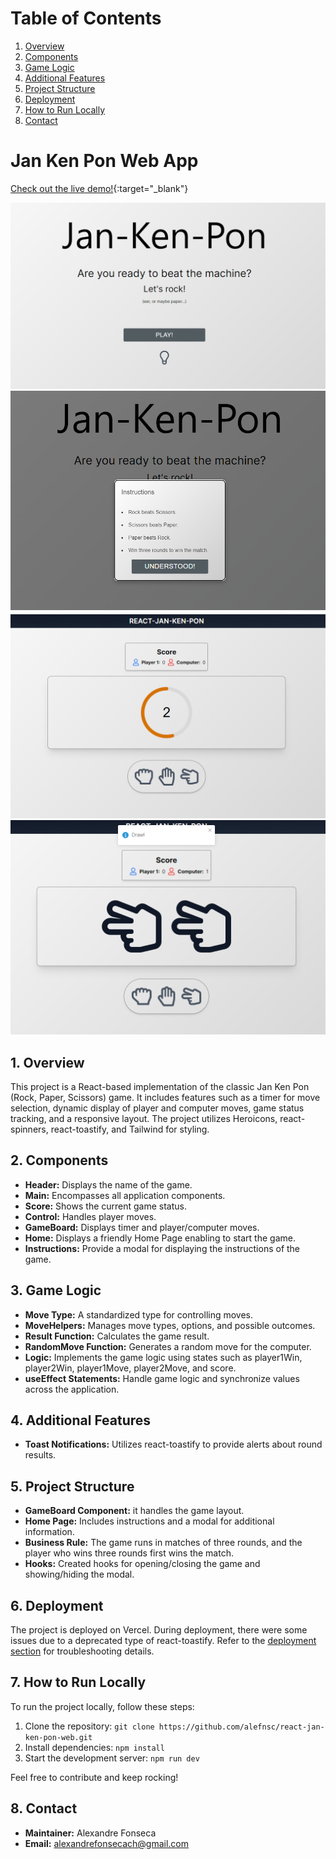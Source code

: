# Table of Contents

1. [Overview](#1-overview)
2. [Components](#2-components)
3. [Game Logic](#3-game-logic)
3. [Additional Features](#4-additional-features)
4. [Project Structure](#5-project-structure)
5. [Deployment](#6-deployment)
6. [How to Run Locally](#7-how-to-run-locally)
7. [Contact](#8-contact)

# Jan Ken Pon Web App

[Check out the live demo!](https://react-jan-ken-pon-web-afonseca.vercel.app/){:target="_blank"}

![Home Screen](/src/assets/image.png)
![Instructions Modal](/src/assets/image-1.png)
![Game Board - Timer](/src/assets/image-2.png)
![Game Board - Move](/src/assets/image-3.png)

## 1. Overview

This project is a React-based implementation of the classic Jan Ken Pon (Rock, Paper, Scissors) game. It includes features such as a timer for move selection, dynamic display of player and computer moves, game status tracking, and a responsive layout. The project utilizes Heroicons, react-spinners, react-toastify, and Tailwind for styling.

## 2. Components

- **Header:** Displays the name of the game.
- **Main:** Encompasses all application components.
- **Score:** Shows the current game status.
- **Control:** Handles player moves.
- **GameBoard:** Displays timer and player/computer moves.
- **Home:** Displays a friendly Home Page enabling to start the game.
- **Instructions:** Provide a modal for displaying the instructions of the game.

## 3. Game Logic

- **Move Type:** A standardized type for controlling moves.
- **MoveHelpers:** Manages move types, options, and possible outcomes.
- **Result Function:** Calculates the game result.
- **RandomMove Function:** Generates a random move for the computer.
- **Logic:** Implements the game logic using states such as player1Win, player2Win, player1Move, player2Move, and score.
- **useEffect Statements:** Handle game logic and synchronize values across the application.

## 4. Additional Features

- **Toast Notifications:** Utilizes react-toastify to provide alerts about round results.

## 5. Project Structure

- **GameBoard Component:** it handles the game layout.
- **Home Page:** Includes instructions and a modal for additional information.
- **Business Rule:** The game runs in matches of three rounds, and the player who wins three rounds first wins the match.
- **Hooks:** Created hooks for opening/closing the game and showing/hiding the modal.

## 6. Deployment

The project is deployed on Vercel. During deployment, there were some issues due to a deprecated type of react-toastify. Refer to the [deployment section](https://github.com/alefnsc/react-jan-ken-pon-web#deployment) for troubleshooting details.

## 7. How to Run Locally

To run the project locally, follow these steps:

1. Clone the repository: `git clone https://github.com/alefnsc/react-jan-ken-pon-web.git`
2. Install dependencies: `npm install`
3. Start the development server: `npm run dev`

Feel free to contribute and keep rocking!

## 8. Contact

- **Maintainer:** Alexandre Fonseca
- **Email:** alexandrefonsecach@gmail.com
